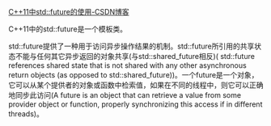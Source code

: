 [C++11中std::future的使用-CSDN博客](https://blog.csdn.net/fengbingchun/article/details/104115489)

C++11中的std::future是一个模板类。

std::future提供了一种用于访问异步操作结果的机制。std::future所引用的共享状态不能与任何其它异步返回的对象共享(与std::shared_future相反)( std::future references shared state that is not shared with any other asynchronous return objects (as opposed to std::shared_future))。一个future是一个对象，它可以从某个提供者的对象或函数中检索值，如果在不同的线程中，则它可以正确地同步此访问(A future is an object that can retrieve a value from some provider object or function, properly synchronizing this access if in different threads)。

